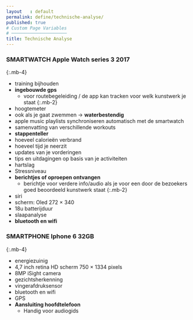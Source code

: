 ```yaml
---
layout   : default
permalink: define/technische-analyse/
published: true
# Custom Page Variables
# ─────────────────────
title: Technische Analyse
---
```

### SMARTWATCH Apple Watch series 3 2017
{:.mb-4}
 - training bijhouden
 - **ingebouwde gps** 
    - voor routebegeleiding / de app kan tracken voor welk kunstwerk je staat
{:.mb-2}
 - hoogtemeter
 - ook als je gaat zwemmen → **waterbestendig**
 - apple music playlists synchroniseren automatisch met de smartwatch
 - samenvatting van verschillende workouts
 - **stappenteller**
 - hoeveel calorieën verbrand
 - hoeveel tijd je neerzit
 - updates van je vorderingen
 - tips en uitdagingen op basis van je activiteiten
 - hartslag
 - Stressniveau
 - **berichtjes of oproepen ontvangen**
    - berichtje voor verdere info/audio als je voor een door de bezoekers goed beoordeeld kunstwerk staat
{:.mb-2}
 - siri
 - scherm: Oled 272 × 340
 - 18u batterijduur
 - slaapanalyse
 - **bluetooth en wifi**

### SMARTPHONE Iphone 6 32GB
{:.mb-4}
 - energiezuinig
 - 4,7 inch retina HD scherm  750 × 1334 pixels
 - 8MP iSight camera
 - gezichtsherkenning
 - vingerafdruksensor
 - bluetooth en wifi
 - GPS
 - **Aansluiting hoofdtelefoon**
    - Handig voor audiogids